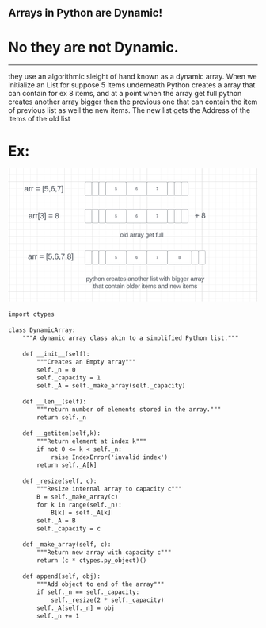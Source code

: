 ## Arrays in Python are Dynamic!

# No they are not Dynamic.
---

they use an algorithmic sleight of hand known as a dynamic array.
When we initialize an List for suppose 5 Items  underneath Python creates a array that can contain for ex 8 items, and at a point when the array get full python creates another array bigger then the previous one that can contain the item of previous list as well the new items. The new list gets the Address of the items of the old list

# Ex:
![Example Dynamic Array](DynamicArray.png)
```
import ctypes

class DynamicArray:
	"""A dynamic array class akin to a simplified Python list."""

	def __init__(self):
		"""Creates an Empty array"""
		self._n = 0
		self._capacity = 1
		self._A = self._make_array(self._capacity)

	def __len__(self):
		"""return number of elements stored in the array."""
		return self._n

	def __getitem(self,k):
		"""Return element at index k"""
		if not 0 <= k < self._n:
			raise IndexError('invalid index')
		return self._A[k]

	def _resize(self, c):
		"""Resize internal array to capacity c"""
		B = self._make_array(c)
		for k in range(self._n):
			B[k] = self._A[k]
		self._A = B
		self._capacity = c

	def _make_array(self, c):
		"""Return new array with capacity c"""
		return (c * ctypes.py_object)()

	def append(self, obj):
		"""Add object to end of the array"""
		if self._n == self._capacity:
			self._resize(2 * self._capacity)
		self._A[self._n] = obj
		self._n += 1

```
